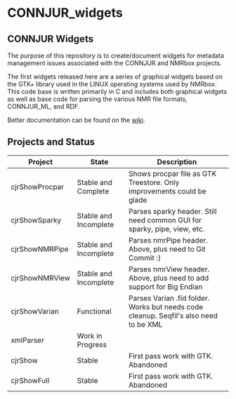 # CONNJUR_widgets

## CONNJUR Widgets

The purpose of this repository is to create/document widgets for metadata management issues associated with the CONNJUR and NMRbox projects.  

The first widgets released here are a series of graphical widgets based on the GTK+ library used in the LINUX operating systems used by NMRbox.  This code base is written primarily in C and includes both graphical widgets as well as base code for parsing the various NMR file formats, CONNJUR_ML, and RDF.   

Better documentation can be found on the [wiki](https://github.com/CONNJUR/CONNJUR_widgets/wiki).

## Projects and Status

| Project  | State | Description |
| ------------- | ------------- | ------------- |
| cjrShowProcpar  | Stable and Complete | Shows procpar file as GTK Treestore.  Only improvements could be glade |
| cjrShowSparky  | Stable and Incomplete | Parses sparky header.  Still need common GUI for sparky, pipe, view, etc. |
| cjrShowNMRPipe  | Stable and Incomplete | Parses nmrPipe header.  Above, plus need to Git Commit :) |
| cjrShowNMRView  | Stable and Incomplete | Parses nmrView header.  Above, plus need to add support for Big Endian |
| cjrShowVarian  | Functional | Parses Varian .fid folder.  Works but needs code cleanup.  Seqfil's also need to be XML |
| xmlParser | Work in Progress | |
| cjrShow | Stable | First pass work with GTK.  Abandoned |
| cjrShowFull | Stable | First pass work with GTK.  Abandoned |
